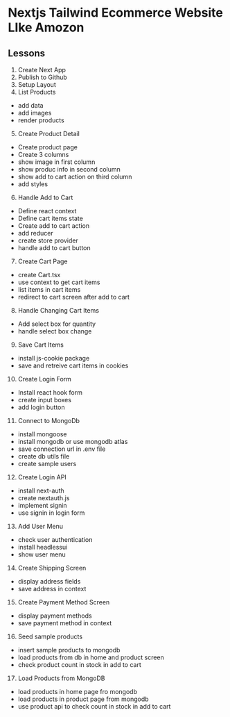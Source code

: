 # Nextjs Tailwind Ecommerce Website LIke Amozon

## Lessons

1. Create Next App
2. Publish to Github
3. Setup Layout
4. List Products

- add data
- add images
- render products

5. Create Product Detail

- Create product page
- Create 3 columns
- show image in first column
- show produc info in second column
- show add to cart action on third column
- add styles

6. Handle Add to Cart

- Define react context
- Define cart items state
- Create add to cart action
- add reducer
- create store provider
- handle add to cart button

7. Create Cart Page

- create Cart.tsx
- use context to get cart items
- list items in cart items
- redirect to cart screen after add to cart

8. Handle Changing Cart Items

- Add select box for quantity
- handle select box change

9. Save Cart Items

- install js-cookie package
- save and retreive cart items in cookies

10. Create Login Form

- Install react hook form
- create input boxes
- add login button

11. Connect to MongoDb

- install mongoose
- install mongodb or use mongodb atlas
- save connection url in .env file
- create db utils file
- create sample users

12. Create Login API

- install next-auth
- create nextauth.js
- implement signin
- use signin in login form

13. Add User Menu

- check user authentication
- install headlessui
- show user menu

14. Create Shipping Screen

- display address fields
- save address in context

15. Create Payment Method Screen

- display payment methods
- save payment method in context

16. Seed sample products

- insert sample products to mongodb
- load products from db in home and product screen
- check product count in stock in add to cart

17. Load Products from MongoDB

- load products in home page fro mongodb
- load products in product page from mongodb
- use product api to check count in stock in add to cart
